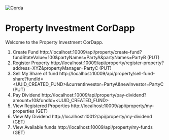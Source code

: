 ![Corda](https://www.corda.net/wp-content/uploads/2016/11/fg005_corda_b.png)

# Property Investment CorDapp

Welcome to the Property Investment CorDapp. 
1) Create Fund http://localhost:10009/api/property/create-fund?fundStateValue=100&partyNames=PartyA&partyNames=PartyB (PUT)
2) Register Property http://localhost:10009/api/property/register-property?address=XYZ&propertyManager=PartyC (PUT)
3) Sell My Share of fund http://localhost:10009/api/property/sell-fund-share?fundId=<UUID_CREATED_FUND>&currentInvestor=PartyA&newInvestor=PartyC (PUT)
4) Pay Dividend http://localhost:10009/api/property/pay-dividend?amount=10&fundId=<UUID_CREATED_FUND>
5) View Registered Properties http://localhost:10009/api/property/my-properties (GET)
6) View My Dividend  http://localhost:10012/api/property/my-dividend (GET)
7) View Available funds http://localhost:10009/api/property/my-funds  (GET)
